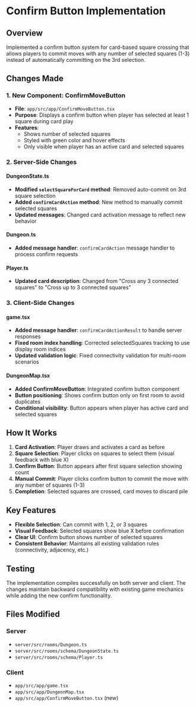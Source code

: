 # Confirm Button Implementation

## Overview
Implemented a confirm button system for card-based square crossing that allows players to commit moves with any number of selected squares (1-3) instead of automatically committing on the 3rd selection.

## Changes Made

### 1. New Component: ConfirmMoveButton
- **File**: `app/src/app/ConfirmMoveButton.tsx`
- **Purpose**: Displays a confirm button when player has selected at least 1 square during card play
- **Features**:
  - Shows number of selected squares
  - Styled with green color and hover effects
  - Only visible when player has an active card and selected squares

### 2. Server-Side Changes

#### DungeonState.ts
- **Modified `selectSquareForCard` method**: Removed auto-commit on 3rd square selection
- **Added `confirmCardAction` method**: New method to manually commit selected squares
- **Updated messages**: Changed card activation message to reflect new behavior

#### Dungeon.ts
- **Added message handler**: `confirmCardAction` message handler to process confirm requests

#### Player.ts
- **Updated card description**: Changed from "Cross any 3 connected squares" to "Cross up to 3 connected squares"

### 3. Client-Side Changes

#### game.tsx
- **Added message handler**: `confirmCardActionResult` to handle server responses
- **Fixed room index handling**: Corrected selectedSquares tracking to use display room indices
- **Updated validation logic**: Fixed connectivity validation for multi-room scenarios

#### DungeonMap.tsx
- **Added ConfirmMoveButton**: Integrated confirm button component
- **Button positioning**: Shows confirm button only on first room to avoid duplicates
- **Conditional visibility**: Button appears when player has active card and selected squares

## How It Works

1. **Card Activation**: Player draws and activates a card as before
2. **Square Selection**: Player clicks on squares to select them (visual feedback with blue X)
3. **Confirm Button**: Button appears after first square selection showing count
4. **Manual Commit**: Player clicks confirm button to commit the move with any number of squares (1-3)
5. **Completion**: Selected squares are crossed, card moves to discard pile

## Key Features

- **Flexible Selection**: Can commit with 1, 2, or 3 squares
- **Visual Feedback**: Selected squares show blue X before confirmation
- **Clear UI**: Confirm button shows number of selected squares
- **Consistent Behavior**: Maintains all existing validation rules (connectivity, adjacency, etc.)

## Testing

The implementation compiles successfully on both server and client. The changes maintain backward compatibility with existing game mechanics while adding the new confirm functionality.

## Files Modified

### Server
- `server/src/rooms/Dungeon.ts`
- `server/src/rooms/schema/DungeonState.ts`
- `server/src/rooms/schema/Player.ts`

### Client
- `app/src/app/game.tsx`
- `app/src/app/DungeonMap.tsx`
- `app/src/app/ConfirmMoveButton.tsx` (new)